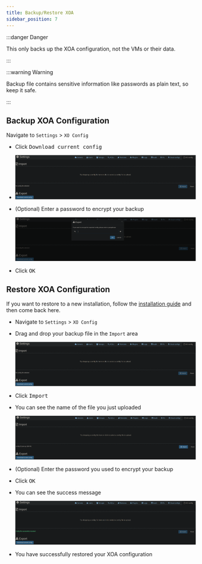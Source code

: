 ```yaml
---
title: Backup/Restore XOA
sidebar_position: 7
---
```


:::danger Danger

This only backs up the XOA configuration, not the VMs or their data.

:::

:::warning Warning

Backup file contains sensitive information like passwords
as plain text, so keep it safe.

:::

## Backup XOA Configuration

Navigate to `Settings` > `XO Config`

- Click <kbd>Download current config</kbd>
-
  ![xoa-download-backup](img/xoa-backup-restore.png)

- (Optional) Enter a password to encrypt your backup

  ![xoa-encrypt-backup](img/xoa-encrypt-backup.png)

- Click <kbd>OK</kbd>

## Restore XOA Configuration

If you want to restore to a new installation, follow
the [installation guide](./install.md) and then come back here.

- Navigate to `Settings` > `XO Config`
- Drag and drop your backup file in the `Import` area

  ![xoa-download-backup](img/xoa-backup-restore.png)

- Click <kbd>Import</kbd>
- You can see the name of the file you just uploaded

  ![xoa-import-select](img/xoa-import-select.png)

- (Optional) Enter the password you used to encrypt your backup
- Click <kbd>OK</kbd>
- You can see the success message

  ![xoa-import-success](img/xoa-import-success.png)

- You have successfully restored your XOA configuration
